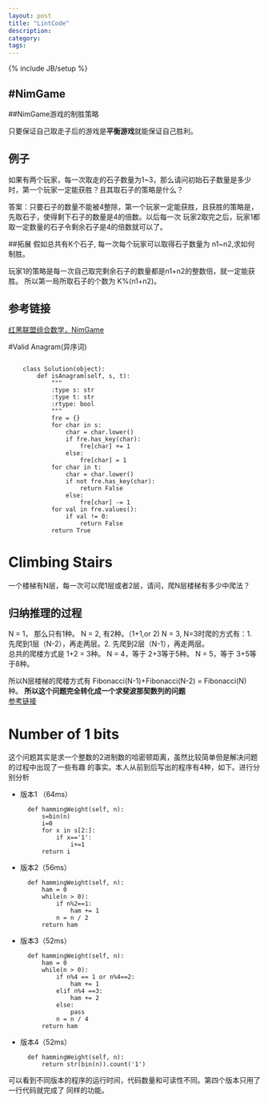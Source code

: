 ```yaml
---
layout: post
title: "LintCode"
description: 
category:  
tags: 
---
```

{% include JB/setup %}

#NimGame
---
##NimGame游戏的制胜策略

只要保证自己取走子后的游戏是**平衡游戏**就能保证自己胜利。


## 例子
如果有两个玩家，每一次取走的石子数量为1~3，那么请问初始石子数量是多少时，第一个玩家一定能获胜？且其取石子的策略是什么？

答案：只要石子的数量不能被4整除，第一个玩家一定能获胜，且获胜的策略是，先取石子，使得剩下石子的数量是4的倍数。以后每一次
玩家2取完之后，玩家1都取一定数量的石子令剩余石子是4的倍数就可以了。

##拓展
假如总共有K个石子, 每一次每个玩家可以取得石子数量为 n1~n2,求如何制胜。

玩家1的策略是每一次自己取完剩余石子的数量都是n1+n2的整数倍，就一定能获胜。
所以第一局所取石子的个数为 K%(n1+n2)。

## 参考链接
[红黑联盟组合数学，NimGame](http://book.2cto.com/201210/5663.html)

#Valid Anagram(异序词)

<pre><code>
    class Solution(object):
        def isAnagram(self, s, t):
            """
            :type s: str
            :type t: str
            :rtype: bool
            """
            fre = {}
            for char in s:
                char = char.lower()
                if fre.has_key(char):
                    fre[char] += 1
                else:
                    fre[char] = 1
            for char in t:
                char = char.lower()
                if not fre.has_key(char):
                    return False
                else:
                    fre[char] -= 1
            for val in fre.values():
                if val != 0:
                    return False
            return True
</code></pre>

# Climbing Stairs
一个楼梯有N层，每一次可以爬1层或者2层，请问，爬N层楼梯有多少中爬法？
## 归纳推理的过程
N = 1， 那么只有1种。
N = 2,  有2种。（1+1,or 2)
N = 3,  N=3时爬的方式有：1. 先爬到1层（N-2），再走两层。2. 先爬到2层（N-1），再走两层。  
总共的爬楼方式是 1+2 = 3种。
N = 4，等于 2+3等于5种。
N = 5，等于 3+5等于8种。

所以N层楼梯的爬楼方式有 Fibonacci(N-1)+Fibonacci(N-2) = Fibonacci(N)种。
**所以这个问题完全转化成一个求斐波那契数列的问题**  
[参考链接](http://www.2cto.com/kf/201401/274820.html)


# Number of 1 bits
这个问题其实是求一个整数的2进制数的哈密顿距离，虽然比较简单但是解决问题的过程中出现了一些有趣
的事实。本人从前到后写出的程序有4种，如下。进行分别分析  
* 版本1  （64ms）
    
        def hammingWeight(self, n):
            s=bin(n)
            i=0
            for x in s[2:]:
                if x=='1':
                    i+=1
            return i
    
* 版本2（56ms）
    
        def hammingWeight(self, n):
            ham = 0
            while(n > 0):
                if n%2==1:
                    ham += 1
                n = n / 2
            return ham
    
* 版本3（52ms）

        def hammingWeight(self, n):
            ham = 0
            while(n > 0):
                if n%4 == 1 or n%4==2:
                    ham += 1
                elif n%4 ==3:
                    ham += 2
                else:
                    pass
                n = n / 4
            return ham
            
* 版本4（52ms）

        def hammingWeight(self, n):
            return str(bin(n)).count('1')
            
可以看到不同版本的程序的运行时间，代码数量和可读性不同。第四个版本只用了一行代码就完成了
同样的功能。